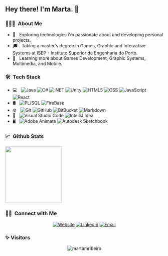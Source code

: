 <h2> Hey there! I'm Marta. 👋</h2>

<h3> 👨🏻‍💻 &nbsp;About Me </h3>

- 🤔 &nbsp; Exploring technologies i'm passionate about and developing personal projects.
- 🎓 &nbsp; Taking a master's degree in Games, Graphic and Interactive Systems at ISEP - Instituto Superior de Engenharia do Porto.
- 🌱 &nbsp; Learning more about Games Development, Graphic Systems, Multimedia, and Mobile.

<h3> 🛠 &nbsp;Tech Stack</h3>

- 💻 &nbsp;
  ![Java](https://img.shields.io/badge/-Java-333333?style=flat&logo=Java)
  ![C#](https://img.shields.io/badge/C%20Sharp-333333?style=flat&logo=csharp)
  ![.NET](https://img.shields.io/badge/-.NET-333333?style=flat&logo=dotnet)
  ![Unity](https://img.shields.io/badge/-Unity-333333?style=flat&logo=unity)
  ![HTML5](https://img.shields.io/badge/-HTML5-333333?style=flat&logo=HTML5)
  ![CSS](https://img.shields.io/badge/-CSS-333333?style=flat&logo=CSS3)
  ![JavaScript](https://img.shields.io/badge/-JavaScript-333333?style=flat&logo=javascript)
  ![React](https://img.shields.io/badge/-React-333333?style=flat&logo=react)
- 🛢 &nbsp;
  ![PL/SQL](https://img.shields.io/badge/-PL/SQL-333333?style=flat&logo=oracle)
  ![FireBase](https://img.shields.io/badge/-Firebase-333333?style=flat&logo=firebase)
- ⚙️ &nbsp;
  ![Git](https://img.shields.io/badge/-Git-333333?style=flat&logo=git)
  ![GitHub](https://img.shields.io/badge/-GitHub-333333?style=flat&logo=github)
  ![BitBucket](https://img.shields.io/badge/-BitBucket-333333?style=flat&logo=bitbucket)
  ![Markdown](https://img.shields.io/badge/-Markdown-333333?style=flat&logo=markdown)
- 🔧 &nbsp;
  ![Visual Studio Code](https://img.shields.io/badge/-Visual%20Studio%20Code-333333?style=flat&logo=visual-studio-code)
  ![IntelliJ Idea](https://img.shields.io/badge/-IntelliJ%20Idea-333333?style=flat&logo=intellijidea)
- 🖥 &nbsp;
  ![Adobe Animate](https://img.shields.io/badge/-Adobe%20Animate-333333?style=flat&logo=adobe)
  ![Autodesk Sketchbook](https://img.shields.io/badge/-Autodesk%20Sketchbook-333333?style=flat&logo=autodesk)

<h3> 📈 &nbsp;Github Stats</h3>

<a href="https://github.com/martamribeiro">
  <img height="180em" src="https://github-readme-stats.vercel.app/api/top-langs/?username=martamribeiro&theme=buefy&layout=compact" />
</a>

<h3> 🤝🏻 &nbsp;Connect with Me </h3>

<p align="center">
<a href="http://www.whoismarta.com/"><img alt="Website" src="https://img.shields.io/badge/Website-www.whoismarta.com-blue?style=flat-square&logo=google-chrome"></a>
<a href="https://www.linkedin.com/in/martaribeiro/"><img alt="LinkedIn" src="https://img.shields.io/badge/LinkedIn-Marta%20Ribeiro-blue?style=flat-square&logo=linkedin"></a>
<a href="mailto:martammrib@gmail.com"><img alt="Email" src="https://img.shields.io/badge/Email-martammrib@gmail.com-blue?style=flat-square&logo=gmail"></a>
</p>

<h3> ✨ Visitors  </h3>

<p align="center"> <img src="https://komarev.com/ghpvc/?username=martamribeiro" alt="martamribeiro" /> </p>
